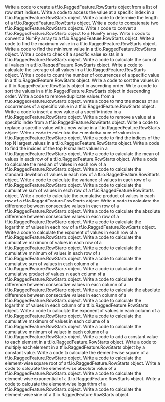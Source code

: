 Write a code to create a tf.io.RaggedFeature.RowStarts object from a list of row start indices.
Write a code to access the value at a specific index in a tf.io.RaggedFeature.RowStarts object.
Write a code to determine the length of a tf.io.RaggedFeature.RowStarts object.
Write a code to concatenate two tf.io.RaggedFeature.RowStarts objects.
Write a code to convert a tf.io.RaggedFeature.RowStarts object to a NumPy array.
Write a code to convert a NumPy array to a tf.io.RaggedFeature.RowStarts object.
Write a code to find the maximum value in a tf.io.RaggedFeature.RowStarts object.
Write a code to find the minimum value in a tf.io.RaggedFeature.RowStarts object.
Write a code to check if a specific value exists in a tf.io.RaggedFeature.RowStarts object.
Write a code to calculate the sum of all values in a tf.io.RaggedFeature.RowStarts object.
Write a code to calculate the average of all values in a tf.io.RaggedFeature.RowStarts object.
Write a code to count the number of occurrences of a specific value in a tf.io.RaggedFeature.RowStarts object.
Write a code to sort the values in a tf.io.RaggedFeature.RowStarts object in ascending order.
Write a code to sort the values in a tf.io.RaggedFeature.RowStarts object in descending order.
Write a code to remove duplicate values from a tf.io.RaggedFeature.RowStarts object.
Write a code to find the indices of all occurrences of a specific value in a tf.io.RaggedFeature.RowStarts object.
Write a code to insert a new value at a specific index in a tf.io.RaggedFeature.RowStarts object.
Write a code to remove a value at a specific index from a tf.io.RaggedFeature.RowStarts object.
Write a code to replace a specific value with a new value in a tf.io.RaggedFeature.RowStarts object.
Write a code to calculate the cumulative sum of values in a tf.io.RaggedFeature.RowStarts object.
Write a code to find the indices of the top N largest values in a tf.io.RaggedFeature.RowStarts object.
Write a code to find the indices of the top N smallest values in a tf.io.RaggedFeature.RowStarts object.
Write a code to calculate the mean of values in each row of a tf.io.RaggedFeature.RowStarts object.
Write a code to calculate the median of values in each row of a tf.io.RaggedFeature.RowStarts object.
Write a code to calculate the standard deviation of values in each row of a tf.io.RaggedFeature.RowStarts object.
Write a code to calculate the variance of values in each row of a tf.io.RaggedFeature.RowStarts object.
Write a code to calculate the cumulative sum of values in each row of a tf.io.RaggedFeature.RowStarts object.
Write a code to calculate the cumulative product of values in each row of a tf.io.RaggedFeature.RowStarts object.
Write a code to calculate the difference between consecutive values in each row of a tf.io.RaggedFeature.RowStarts object.
Write a code to calculate the absolute difference between consecutive values in each row of a tf.io.RaggedFeature.RowStarts object.
Write a code to calculate the logarithm of values in each row of a tf.io.RaggedFeature.RowStarts object.
Write a code to calculate the exponent of values in each row of a tf.io.RaggedFeature.RowStarts object.
Write a code to calculate the cumulative maximum of values in each row of a tf.io.RaggedFeature.RowStarts object.
Write a code to calculate the cumulative minimum of values in each row of a tf.io.RaggedFeature.RowStarts object.
Write a code to calculate the cumulative sum of values in each column of a tf.io.RaggedFeature.RowStarts object.
Write a code to calculate the cumulative product of values in each column of a tf.io.RaggedFeature.RowStarts object.
Write a code to calculate the difference between consecutive values in each column of a tf.io.RaggedFeature.RowStarts object.
Write a code to calculate the absolute difference between consecutive values in each column of a tf.io.RaggedFeature.RowStarts object.
Write a code to calculate the logarithm of values in each column of a tf.io.RaggedFeature.RowStarts object.
Write a code to calculate the exponent of values in each column of a tf.io.RaggedFeature.RowStarts object.
Write a code to calculate the cumulative maximum of values in each column of a tf.io.RaggedFeature.RowStarts object.
Write a code to calculate the cumulative minimum of values in each column of a tf.io.RaggedFeature.RowStarts object.
Write a code to add a constant value to each element in a tf.io.RaggedFeature.RowStarts object.
Write a code to multiply each element in a tf.io.RaggedFeature.RowStarts object by a constant value.
Write a code to calculate the element-wise square of a tf.io.RaggedFeature.RowStarts object.
Write a code to calculate the element-wise square root of a tf.io.RaggedFeature.RowStarts object.
Write a code to calculate the element-wise absolute value of a tf.io.RaggedFeature.RowStarts object.
Write a code to calculate the element-wise exponential of a tf.io.RaggedFeature.RowStarts object.
Write a code to calculate the element-wise logarithm of a tf.io.RaggedFeature.RowStarts object.
Write a code to calculate the element-wise sine of a tf.io.RaggedFeature.RowStarts object.